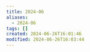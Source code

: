 ```yaml
---
title: 2024-06
aliases:
  - 2024-06
tags: []
created: 2024-06-26T16:01:46
modified: 2024-06-26T16:03:44
---
```

